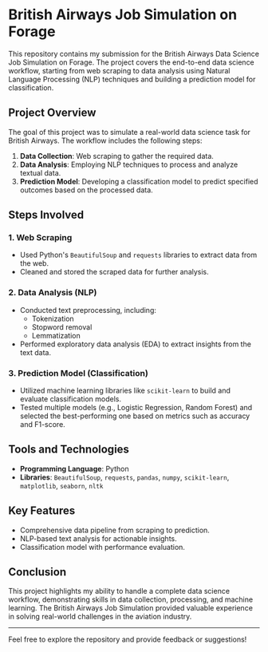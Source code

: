 # British Airways Job Simulation on Forage

This repository contains my submission for the British Airways Data Science Job Simulation on Forage. The project covers the end-to-end data science workflow, starting from web scraping to data analysis using Natural Language Processing (NLP) techniques and building a prediction model for classification.

## Project Overview

The goal of this project was to simulate a real-world data science task for British Airways. The workflow includes the following steps:

1. **Data Collection**: Web scraping to gather the required data.
2. **Data Analysis**: Employing NLP techniques to process and analyze textual data.
3. **Prediction Model**: Developing a classification model to predict specified outcomes based on the processed data.

## Steps Involved

### 1. Web Scraping
- Used Python's `BeautifulSoup` and `requests` libraries to extract data from the web.
- Cleaned and stored the scraped data for further analysis.

### 2. Data Analysis (NLP)
- Conducted text preprocessing, including:
  - Tokenization
  - Stopword removal
  - Lemmatization
- Performed exploratory data analysis (EDA) to extract insights from the text data.

### 3. Prediction Model (Classification)
- Utilized machine learning libraries like `scikit-learn` to build and evaluate classification models.
- Tested multiple models (e.g., Logistic Regression, Random Forest) and selected the best-performing one based on metrics such as accuracy and F1-score.

## Tools and Technologies
- **Programming Language**: Python
- **Libraries**: `BeautifulSoup`, `requests`, `pandas`, `numpy`, `scikit-learn`, `matplotlib`, `seaborn`, `nltk`

## Key Features
- Comprehensive data pipeline from scraping to prediction.
- NLP-based text analysis for actionable insights.
- Classification model with performance evaluation.


## Conclusion
This project highlights my ability to handle a complete data science workflow, demonstrating skills in data collection, processing, and machine learning. The British Airways Job Simulation provided valuable experience in solving real-world challenges in the aviation industry.

---

Feel free to explore the repository and provide feedback or suggestions!
